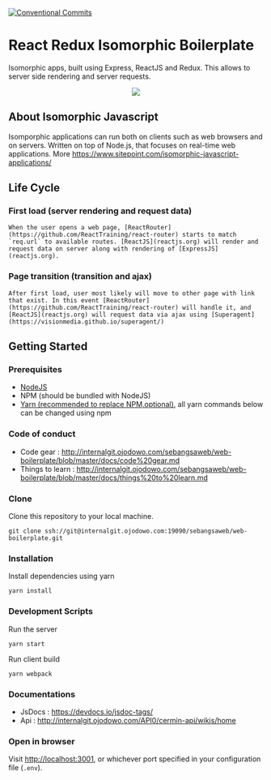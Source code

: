 [![Conventional Commits](https://img.shields.io/badge/Conventional%20Commits-1.0.0-yellow.svg)](https://conventionalcommits.org)

# React Redux Isomorphic Boilerplate
Isomorphic apps, built using Express, ReactJS and Redux. This allows to server side rendering and server requests.

<div style="text-align:center">
<img src="https://pbs.twimg.com/media/DL56FSWVoAA-BUA.jpg:large" />
</div>

## About Isomorphic Javascript
Isomporphic applications can run both on clients such as web browsers and on servers. Written on top of Node.js, that focuses on real-time web applications. More https://www.sitepoint.com/isomorphic-javascript-applications/

## Life Cycle

### First load (server rendering and request data)
    When the user opens a web page, [ReactRouter](https://github.com/ReactTraining/react-router) starts to match `req.url` to available routes. [ReactJS](reactjs.org) will render and request data on server along with rendering of [ExpressJS](reactjs.org).
### Page transition (transition and ajax)
    After first load, user most likely will move to other page with link that exist. In this event [ReactRouter](https://github.com/ReactTraining/react-router) will handle it, and [ReactJS](reactjs.org) will request data via ajax using [Superagent](https://visionmedia.github.io/superagent/)

## Getting Started

### Prerequisites
* [NodeJS](https://nodejs.org/en/download/) 
* NPM (should be bundled with NodeJS)
* [Yarn (recommended to replace NPM,optional)](https://yarnpkg.com), all yarn commands below can be changed using npm

### Code of conduct 
* Code gear : http://internalgit.ojodowo.com/sebangsaweb/web-boilerplate/blob/master/docs/code%20gear.md 
* Things to learn : http://internalgit.ojodowo.com/sebangsaweb/web-boilerplate/blob/master/docs/things%20to%20learn.md

### Clone 

Clone this repository to your local machine.
```
git clone ssh://git@internalgit.ojodowo.com:19090/sebangsaweb/web-boilerplate.git
```

### Installation

Install dependencies using yarn
```
yarn install
```

### Development Scripts 

Run the server
```
yarn start
```

Run client build 
```
yarn webpack
```

### Documentations 
- JsDocs : https://devdocs.io/jsdoc-tags/
- Api : http://internalgit.ojodowo.com/API0/cermin-api/wikis/home

### Open in browser
Visit [http://localhost:3001](http://localhost:3001), or whichever port specified in your configuration file (`.env`).
